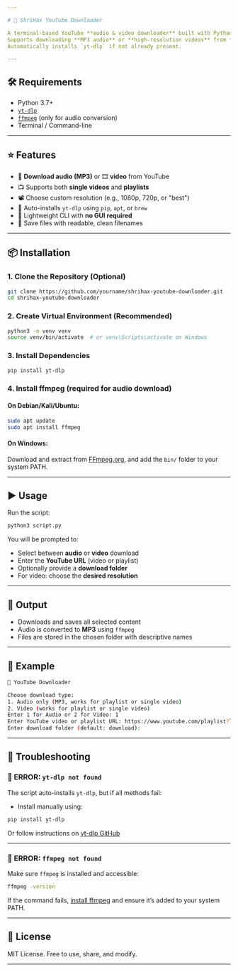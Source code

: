 ```yaml
---

# 🎥 ShriHax YouTube Downloader

A terminal-based YouTube **audio & video downloader** built with Python and [`yt-dlp`](https://github.com/yt-dlp/yt-dlp).
Supports downloading **MP3 audio** or **high-resolution videos** from **individual videos or playlists**.
Automatically installs `yt-dlp` if not already present.

---
```


## 🛠 Requirements

* Python 3.7+
* [`yt-dlp`](https://github.com/yt-dlp/yt-dlp)
* [`ffmpeg`](https://ffmpeg.org/) (only for audio conversion)
* Terminal / Command-line

---

## ⭐ Features

* 🎵 **Download audio (MP3)** or 🎞️ **video** from YouTube
* 📺 Supports both **single videos** and **playlists**
* 📽️ Choose custom resolution (e.g., 1080p, 720p, or "best")
* 🚀 Auto-installs `yt-dlp` using `pip`, `apt`, or `brew`
* 🧰 Lightweight CLI with **no GUI required**
* 📂 Save files with readable, clean filenames

---

## 📦 Installation

### 1. Clone the Repository (Optional)

```bash
git clone https://github.com/yourname/shrihax-youtube-downloader.git
cd shrihax-youtube-downloader
```

### 2. Create Virtual Environment (Recommended)

```bash
python3 -m venv venv
source venv/bin/activate  # or venv\Scripts\activate on Windows
```

### 3. Install Dependencies

```bash
pip install yt-dlp
```

### 4. Install ffmpeg (required for audio download)

#### On Debian/Kali/Ubuntu:

```bash
sudo apt update
sudo apt install ffmpeg
```

#### On Windows:

Download and extract from [FFmpeg.org](https://ffmpeg.org/download.html), and add the `bin/` folder to your system PATH.

---

## ▶️ Usage

Run the script:

```bash
python3 script.py
```

You will be prompted to:

* Select between **audio** or **video** download
* Enter the **YouTube URL** (video or playlist)
* Optionally provide a **download folder**
* For video: choose the **desired resolution**

---

## 📂 Output

* Downloads and saves all selected content
* Audio is converted to **MP3** using `ffmpeg`
* Files are stored in the chosen folder with descriptive names

---

## 🧪 Example

```bash
🎵 YouTube Downloader

Choose download type:
1. Audio only (MP3, works for playlist or single video)
2. Video (works for playlist or single video)
Enter 1 for Audio or 2 for Video: 1
Enter YouTube video or playlist URL: https://www.youtube.com/playlist?list=PLabc...
Enter download folder (default: download): 
```

---

## 🐞 Troubleshooting

### 🔴 ERROR: `yt-dlp not found`

The script auto-installs `yt-dlp`, but if all methods fail:

* Install manually using:

```bash
pip install yt-dlp
```

Or follow instructions on [yt-dlp GitHub](https://github.com/yt-dlp/yt-dlp)

---

### 🔴 ERROR: `ffmpeg not found`

Make sure `ffmpeg` is installed and accessible:

```bash
ffmpeg -version
```

If the command fails, [install ffmpeg](https://ffmpeg.org/download.html) and ensure it’s added to your system PATH.

---

## 📃 License

MIT License.
Free to use, share, and modify.

---